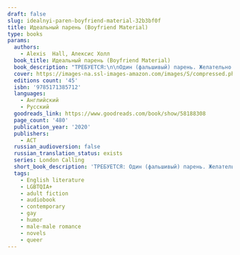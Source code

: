 ```yaml
---
draft: false
slug: idealnyi-paren-boyfriend-material-32b3bf0f
title: Идеальный парень (Boyfriend Material)
type: books
params:
  authors:
    - Alexis  Hall, Алексис Холл
  book_title: Идеальный парень (Boyfriend Material)
  book_description: "ТРЕБУЕТСЯ:\n\nОдин (фальшивый) парень. Желательно идеальный.\n\nЛюк О’Доннелл никогда не хотел быть знаменитым. Но когда имя его отца, скандальной рок-звезды, снова появляется в газетах, Люк оказывается под прицелом камер. И всего одна фотография может все разрушить.\n\nЧтобы восстановить испорченную репутацию, Люку нужно вступить в нормальные отношения… а Оливер Блэквуд настолько нормальный, насколько это возможно. Он адвокат, веган и ни разу не был замечен в скандале. Другими словами, он и есть идеальный парень. Люк и Оливер одиноки и нуждаются в спутнике для мероприятий, но это все, что их объединяет. Так что ничего не помешает им потом пойти каждому своей дорогой, будто бы ничего не случилось. Но вот проблема фальшивых отношений — порой нет ничего более \nреального. Главное — только не привязаться. И не влюбиться. И не захотеть остаться рядом навсегда.\n\nWhen tangentially ― and reluctantly ― famous Luc O'Donnell is forced back into the spotlight in the worst possible way, he has to think fast if he wants to save his floundering reputation. Enter Oliver Blackwood. Stunningly handsome and effortlessly put together, Oliver is successful, an ethical vegetarian, and has never appeared in a scandal mag evenonce. In other words, he's perfect boyfriend material and exactly what Luc needs to appear respectable again. But when their fake relationship starts to feel like real romance, Luc and Oliver might have to consider whether they're willing to fight for the truth of their new relationship…scandal, and consequences, be damned."
  cover: https://images-na.ssl-images-amazon.com/images/S/compressed.photo.goodreads.com/books/1622231375i/58188308.jpg
  editions count: '45'
  isbn: '9785171385712'
  languages:
    - Английский
    - Русский
  goodreads_link: https://www.goodreads.com/book/show/58188308
  page_count: '480'
  publication_year: '2020'
  publishers:
    - АСТ
  russian_audioversion: false
  russian_translation_status: exists
  series: London Calling
  short_book_description: 'ТРЕБУЕТСЯ: Один (фальшивый) парень. Желательно идеальный...'
  tags:
    - English literature
    - LGBTQIA+
    - adult fiction
    - audiobook
    - contemporary
    - gay
    - humor
    - male-male romance
    - novels
    - queer
---
```


